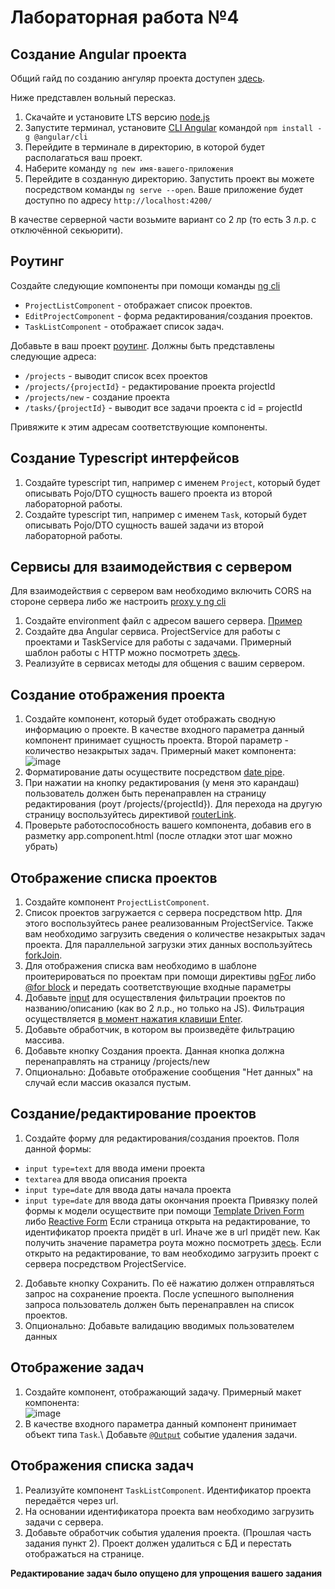 # Лабораторная работа №4
## Создание Angular проекта
Общий гайд по созданию ангуляр проекта доступен [здесь](https://angular.dev/tools/cli/setup-local#create-a-workspace-and-initial-application).

Ниже представлен вольный пересказ.
1. Скачайте и установите LTS версию [node.js](https://nodejs.org/en/download/)
2. Запустите терминал, установите [CLI Angular](https://angular.dev/tools/cli) командой `npm install -g @angular/cli`
3. Перейдите в терминале в директорию, в которой будет располагаться ваш проект.
4. Наберите команду `ng new имя-вашего-приложения`
5. Перейдите в созданную директорию. Запустить проект вы можете посредством команды `ng serve --open`. Ваше приложение будет доступно по адресу `http://localhost:4200/`

В качестве серверной части возьмите вариант со 2 лр (то есть 3 л.р. с отключённой секьюрити).

## Роутинг
Создайте следующие компоненты при помощи команды [ng cli](https://angular.io/cli/generate#component-command)
- `ProjectListComponent` - отображает список проектов.
- `EditProjectComponent` - форма редактирования/создания проектов.
- `TaskListComponent` - отображает список задач.

Добавьте в ваш проект [роутинг](https://angular.dev/guide/routing).
Должны быть представлены следующие адреса:
- `/projects` - выводит список всех проектов
- `/projects/{projectId}` - редактирование проекта projectId
- `/projects/new` - создание проекта
- `/tasks/{projectId}` - выводит все задачи проекта с id = projectId

Привяжите к этим адресам соответствующие компоненты.

## Создание Typescript интерфейсов
1. Создайте typescript тип, например с именем `Project`, который будет описывать Pojo/DTO сущность вашего проекта из второй лабораторной работы.
2. Создайте typescript тип, например с именем `Task`, который будет описывать Pojo/DTO сущность вашей задачи из второй лабораторной работы.

## Сервисы для взаимодействия с сервером
Для взаимодействия с сервером вам необходимо включить CORS на стороне сервера либо же настроить [proxy у ng cli](https://angular.dev/tools/cli/serve#proxying-to-a-backend-server)
1. Создайте environment файл с адресом вашего сервера. [Пример](https://angular.dev/tools/cli/environments#configure-environment-specific-defaults)
2. Создайте два Angular сервиса. ProjectService для работы с проектами и TaskService для работы с задачами. Примерный шаблон работы с HTTP можно посмотреть [здесь](https://angular.io/tutorial/tour-of-heroes/toh-pt6).
3. Реализуйте в сервисах методы для общения с вашим сервером.

## Создание отображения проекта
1. Создайте компонент, который будет отображать сводную информацию о проекте. В качестве входного параметра данный компонент принимает сущность проекта. Второй параметр - количество незакрытых задач.
   Примерный макет компонента:\
      ![image](https://github.com/Das-dasein/web-2024/assets/33377076/c24dad9a-9f4d-409d-8755-d6f3caf999b1)
2. Форматирование даты осуществите посредством [date pipe](https://angular.dev/guide/pipes/template#chaining-pipes).
3. При нажатии на кнопку редактирования (у меня это карандаш) пользователь должен быть перенаправлен на страницу редактирования (роут /projects/{projectId}). Для перехода на другую страницу воспользуйтесь директивой [routerLink](https://angular.io/api/router/RouterLink). 
4. Проверьте работоспособность вашего компонента, добавив его в разметку app.component.html (после отладки этот шаг можно убрать)

## Отображение списка проектов
1. Создайте компонент `ProjectListComponent`.
2. Список проектов загружается с сервера посредством http. Для этого воспользуйтесь ранее реализованным ProjectService. Также вам необходимо загрузить сведения о количестве незакрытых задач проекта. Для параллельной загрузки этих данных воспользуйтесь [forkJoin](https://tyapk.ru/blog/post/rxjs-angular-parallelnye-i-posledovatelnye-zaprosy).
3. Для отображения списка вам необходимо в шаблоне проитерироваться по проектам при помощи директивы [ngFor](https://angular.dev/guide/pipes/template#chaining-pipes) либо [@for block](https://angular.dev/api/core/@for#mat-tab-content-107-0) и передать соответствующие входные параметры
4. Добавьте [input](https://developer.mozilla.org/en-US/docs/Web/HTML/Element/input/search) для осуществления фильтрации проектов по названию/описанию (как во 2 л.р., но только на JS). Фильтрация осуществляется [в момент нажатия клавиши Enter](https://angular.io/guide/user-input#key-event-filtering-with-keyenter).
5. Добавьте обработчик, в котором вы произведёте фильтрацию массива.
6. Добавьте кнопку Создания проекта. Данная кнопка должна перенаправлять на страницу /projects/new
7. Опционально: Добавьте отображение сообщения "Нет данных" на случай если массив оказался пустым.

## Создание/редактирование проектов
1. Создайте форму для редактирования/создания проектов. Поля данной формы:
-  `input type=text` для ввода имени проекта
-  `textarea` для ввода описания проекта
-  `input type=date` для ввода даты начала проекта
-  `input type=date` для ввода даты окончания проекта
Привязку полей формы к модели осуществите при помощи [Template Driven Form](https://angular.dev/guide/forms/template-driven-forms#naming-control-elements) либо [Reactive Form](https://angular.dev/guide/forms/reactive-forms)
Если страница открыта на редактирование, то идентификатор проекта придёт в url. Иначе же в url придёт new. Как получить значение параметра роута можно посмотреть [здесь](https://angular.io/guide/router#accessing-query-parameters-and-fragments).
Если открыто на редактирование, то вам необходимо загрузить проект с сервера посредством ProjectService.
2. Добавьте кнопку Сохранить. По её нажатию должен отправляться запрос на сохранение проекта. После успешного выполнения запроса пользователь должен быть перенаправлен на список проектов.
3. Опционально: Добавьте валидацию вводимых пользователем данных

## Отображение задач
1. Создайте компонент, отображающий задачу. Примерный макет компонента:\
![image](https://github.com/Das-dasein/web-2024/assets/33377076/ed8dc720-6042-4a12-a2d2-b4117018b63d)
2. В качестве входного параметра данный компонент принимает объект типа `Task`.\ Добавьте [`@Output`](https://angular.dev/guide/components/outputs) событие удаления задачи.

## Отображения списка задач
1. Реализуйте компонент `TaskListComponent`. Идентификатор проекта передаётся через url.
2. На основании идентификатора проекта вам необходимо загрузить задачи с сервера.
3. Добавьте обработчик события удаления проекта. (Прошлая часть задания пункт 2). Проект должен удалиться с БД и перестать отображаться на странице.


**Редактирование задач было опущено для упрощения вашего задания**
